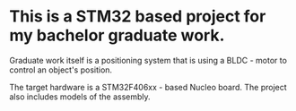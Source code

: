 # This is a STM32 based project for my bachelor graduate work. 
Graduate work itself is a positioning system that is using a BLDC - motor to control an object's position.

The target hardware is a STM32F406xx - based Nucleo board. The project also includes models of the assembly.
